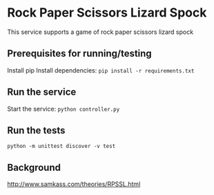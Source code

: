 # Rock Paper Scissors Lizard Spock 
This service supports a game of rock paper scissors lizard spock

## Prerequisites for running/testing
Install pip
Install dependencies: `pip install -r requirements.txt`

## Run the service
Start the service: `python controller.py`

## Run the tests
`python -m unittest discover -v test`

## Background
http://www.samkass.com/theories/RPSSL.html